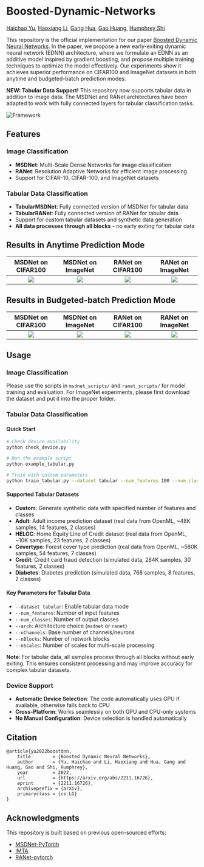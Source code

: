 # Boosted-Dynamic-Networks
[Haichao Yu](mailto:haichao.yu@outlook.com), [Haoxiang Li](http://blog.haoxiang.org/haoxiang.html), [Gang Hua](https://www.ganghua.org), [Gao Huang](http://www.gaohuang.net), [Humphrey Shi](https://www.humphreyshi.com)

This repository is the official implementation for our paper [Boosted Dynamic Neural Networks](https://arxiv.org/abs/2211.16726). In the paper, we propose a new early-exiting dynamic neural network (EDNN) architecture, where we formulate an EDNN as an additive model inspired by gradient boosting, and propose multiple training techniques to optimize the model effectively. Our experiments show it achieves superior performance on CIFAR100 and ImageNet datasets in both anytime and budgeted-batch prediction modes.

**NEW: Tabular Data Support!** This repository now supports tabular data in addition to image data. The MSDNet and RANet architectures have been adapted to work with fully connected layers for tabular classification tasks.

![Framework](figures/arch.png)

## Features

### Image Classification
- **MSDNet**: Multi-Scale Dense Networks for image classification
- **RANet**: Resolution Adaptive Networks for efficient image processing
- Support for CIFAR-10, CIFAR-100, and ImageNet datasets

### Tabular Data Classification
- **TabularMSDNet**: Fully connected version of MSDNet for tabular data
- **TabularRANet**: Fully connected version of RANet for tabular data
- Support for custom tabular datasets and synthetic data generation
- **All data processes through all blocks** - no early exiting for tabular data

## Results in Anytime Prediction Mode
| MSDNet on CIFAR100 | MSDNet on ImageNet | RANet on CIFAR100 | RANet on ImageNet |
|:---:|:---:|:---:|:---:|
| [![](figures/cifar100_any_msdnet.png)]()  | [![](figures/imagenet_any_msdnet.png)]() | [![](figures/cifar100_any_ranet.png)]() | [![](figures/imagenet_any_ranet.png)]()|

## Results in Budgeted-batch Prediction Mode
| MSDNet on CIFAR100 | MSDNet on ImageNet | RANet on CIFAR100 | RANet on ImageNet |
|:---:|:---:|:---:|:---:|
| [![](figures/cifar100_dynamic_msdnet.png)]()  | [![](figures/imagenet_dynamic_msdnet.png)]() | [![](figures/cifar100_dynamic_ranet.png)]() | [![](figures/imagenet_dynamic_ranet.png)]()|

## Usage 

### Image Classification
Please use the scripts in `msdnet_scripts/` and `ranet_scripts/` for model training and evaluation. For ImageNet experiments, please first download the dataset and put it into the proper folder.

### Tabular Data Classification

#### Quick Start
```bash
# Check device availability
python check_device.py

# Run the example script
python example_tabular.py

# Train with custom parameters
python train_tabular.py --dataset tabular --num_features 100 --num_classes 2 --arch msdnet
```

#### Supported Tabular Datasets
- **Custom**: Generate synthetic data with specified number of features and classes
- **Adult**: Adult income prediction dataset (real data from OpenML, ~48K samples, 14 features, 2 classes)
- **HELOC**: Home Equity Line of Credit dataset (real data from OpenML, ~10K samples, 23 features, 2 classes)
- **Covertype**: Forest cover type prediction (real data from OpenML, ~580K samples, 54 features, 7 classes)
- **Credit**: Credit card fraud detection (simulated data, 284K samples, 30 features, 2 classes)  
- **Diabetes**: Diabetes prediction (simulated data, 768 samples, 8 features, 2 classes)

#### Key Parameters for Tabular Data
- `--dataset tabular`: Enable tabular data mode
- `--num_features`: Number of input features
- `--num_classes`: Number of output classes
- `--arch`: Architecture choice (`msdnet` or `ranet`)
- `--nChannels`: Base number of channels/neurons
- `--nBlocks`: Number of network blocks
- `--nScales`: Number of scales for multi-scale processing

**Note**: For tabular data, all samples process through all blocks without early exiting. This ensures consistent processing and may improve accuracy for complex tabular datasets.

### Device Support
- **Automatic Device Selection**: The code automatically uses GPU if available, otherwise falls back to CPU
- **Cross-Platform**: Works seamlessly on both GPU and CPU-only systems
- **No Manual Configuration**: Device selection is handled automatically

## Citation
```
@article{yu2022boostdnn,
	title        = {Boosted Dynamic Neural Networks},
	author       = {Yu, Haichao and Li, Haoxiang and Hua, Gang and Huang, Gao and Shi, Humphrey},
	year         = 2022,
	url          = {https://arxiv.org/abs/2211.16726},
	eprint       = {2211.16726},
	archiveprefix = {arXiv},
	primaryclass = {cs.LG}
}
```

## Acknowledgments
This repository is built based on previous open-sourced efforts:
* [MSDNet-PyTorch](https://github.com/kalviny/MSDNet-PyTorch)
* [IMTA](https://github.com/kalviny/IMTA)
* [RANet-pytorch](https://github.com/yangle15/RANet-pytorch)
